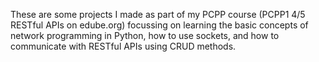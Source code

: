These are some projects I made as part of my PCPP course (PCPP1 4/5 RESTful APIs on edube.org) focussing on learning the basic concepts of network programming in Python, how to use sockets, and how to communicate with RESTful APIs using CRUD methods. 